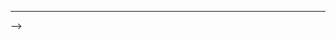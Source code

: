 <!-- ---
title: "데이터베이스 설계 프로세스"
layout: post
subtitle: Intro
categories: class
tags: database
comments: false
---  

# 데이터베이스 설계 프로세스

## 요구 조건 분석단계
데이터베이스에 어떤 데이터가 들어가야하는지, 그 데이터를 이용해서 어떤 처리를 할 것인지를 파악하는 단계
  
## 설계단계
### 1. 개념적 설계 단계
DBMS는 data model에 따라 RDBMS, Object-oriented DBMS 등이 있는데 이런 특정 DBMS가 결정되지 않은 상태에서 개념 스키마를 설계하는 단계(DBMS 독립적으로 설계, 보통 ER model 이용)
  
  1) entity찾아내
  2) relationship 찾아내
  3) 관련 속성 찾고
  4) atrribute의 도메인 결정 - 학생의 학번 int? char?
  5) key속성 결정( 후보, 프라이머리, 대체키) 사실 논리설계과정에 가까움
  6) option EER extend 부분을 진행
  7) ER모델링했는데 중복된 entity가 있으면 제거 ( check model for redundancy
  8) 유저 트랜젝션 도출한것을 가지고 트랜잭션이 필요로 하는 entity와 relationship이 ER모델에 잘 반영되어있는지 확인
  9) 고객에게 review받기
  
### 2. 논리적 설계 단계
  목표 DBMS에 맞는 스키마 설계하는 단계
  E-R 모델 -> 관계 설계로 변환 ( ER모델에서 릴레이션을 뽑아내는 과정)
  관계 설계가 적절한지 정규화과정(관계설계-> 정규화)
  
  1) relation 도출
  2) normalization 거쳐 ( 적어도 BCNF까지는 걸쳐야해. 가능하다면 4차 정규형까지)
  3) 유저 트랜잭션을 가지고 필요한 데이터 테이블이 적절히 뽑아졌는지 확인
  4) 무결정 제약조건 제대로 반여되었는지 체크
  5) 유저와 더불어서 logical data 리뷰
  6) (optional) 논리 스키마가 여러개 나올경우 통합
  7) future growth에 대한 check
  
### 3. 물리적 설계 단계
  목표 DBMS에 맞는 물리적 구조 설계(inex, page size)
  
  - 디스크의 저장 구조, 공간, table space, extnet, 적재율 등 결정
  - Clustering 기준 열 결정
  - Indexing 대상 열 결정
  - 테이블 분할 여부 결정
  - 테이블 저장 위치, 중복 필요성 결정 (분산 DB)
  
  1) DBMS를 타깃으로해서 logical data를 translate하여 
    - 실제로 relation을 만듦 (base relation) - 물리적 테이블을 만듦
    - 유도된 데이터에 대해서 그걸 어떻게 표현할 것인지 (ex 가상테이블)
    - 다양한 무결성에 대한 제약조건들 100프로 반영 ( 제약 사항 설계)
    
  2) 파일구조를 결정하고 인덱스 설계
    - 트랜잭션을 분석해서
    - 파일구조를 선택
    - 인덱스 컬럼 결정
    - disk space에 대한 요구사항 추정  
  3) 유저뷰 디자인
  4) 보안정책 ( 데이터 접근 요구사항 )
  5) 데이터 중복 허용하지않는게 원칙인데, 성능상의 이유로 허용(controlled redundancy)
  6) 모니터링 설계 (사실상 다음 단계)
  
## 구현단계
  목표 DBMS DDL로 스키마 작성
  
응용프로그램(트랜잭션)에 대한 설계도

## 운영

## 감시 및 개선
<!-- Connolly 
Database planing : 데이터 베이스가 필요한 이유, 예산, 인력 같은 결정
system definition 데이터베이스 어느 레벨, 범위까지 개발할건지
Data conversion and loading: legacy system을 conversion해서 신규 개발한 디비로 로딩하는 작업
Testing : 원하는 의도대로 데이터가 들어오고 나가는지, 트랜잭션은 원하는 속도로 처리가되는지 테스트
Ptototyping : 우선순위먼저 하고 반복하는형태 -->
<!-- DATABASE SELETION시 DBMS의 성능 측정: TPC benchmark www.tpc.org
tps( transaction/second) 
TPC-C (OLTP) 쉬운 트랜잭션
TPC-D (OLAP) 좀 복잡한 트랙잭션
TPC-W web commerse 웹기반 상품거래를 처리하는 트랜잭션
TPC-H 빅데이터용 밴치마크 : 1TB sorting시 걸리는 시간 등-->

---
<!-- 
Simsion
Business Specialist : DB를 설계하려는 해당 도메인의 Knowlege를 갖고 있는 사람
물리적 설계를 할때 성능에 대한 요구사항이 반영됨(몇 초안에 트랜잭션을 해야하면 index을 추가하든지..) --> -->

